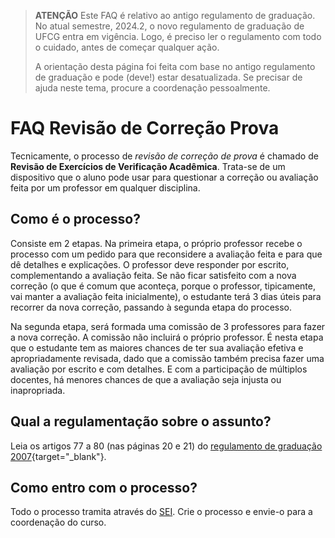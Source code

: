 > **ATENÇÃO** Este FAQ é relativo ao antigo regulamento de
> graduação. No atual semestre, 2024.2, o novo regulamento de
> graduação de UFCG entra em vigência. Logo, é preciso ler o
> regulamento com todo o cuidado, antes de começar qualquer
> ação.
>
> A orientação desta página foi feita com base no antigo
> regulamento de graduação e pode (deve!) estar desatualizada.
> Se precisar de ajuda neste tema, procure a coordenação
> pessoalmente.

# FAQ Revisão de Correção Prova

Tecnicamente, o processo de _revisão de correção de prova_ é
chamado de **Revisão de Exercícios de Verificação Acadêmica**.
Trata-se de um dispositivo que o aluno pode usar para questionar
a correção ou avaliação feita por um professor em qualquer
disciplina.

## Como é o processo?

Consiste em 2 etapas. Na primeira etapa, o próprio professor recebe o processo com
um pedido para que reconsidere a avaliação feita e para que dê
detalhes e explicações. O professor deve responder por escrito,
complementando a avaliação feita. Se não ficar satisfeito com a
nova correção (o que é comum que aconteça, porque o professor,
tipicamente, vai manter a avaliação feita inicialmente), o
estudante terá 3 dias úteis para recorrer da nova correção,
passando à segunda etapa do processo.

Na segunda etapa, será formada uma comissão de 3 professores para
fazer a nova correção. A comissão não incluirá o próprio
professor. É nesta etapa que o estudante tem as maiores chances
de ter sua avaliação efetiva e apropriadamente revisada, dado que
a comissão também precisa fazer uma avaliação por escrito e com
detalhes. E com a participação de múltiplos docentes, há menores
chances de que a avaliação seja injusta ou inapropriada.

## Qual a regulamentação sobre o assunto?

Leia os artigos 77 a 80 (nas páginas 20 e 21) do [regulamento de
graduação 2007](docs/res_16262007.pdf){target="_blank"}.

## Como entro com o processo?

Todo o processo tramita através do
[SEI](https://sei.ufcg.edu.br/). Crie o processo e envie-o para a
coordenação do curso.
